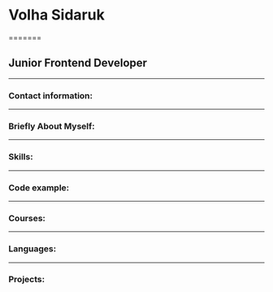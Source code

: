 # Volha Sidaruk
=======
## Junior Frontend Developer
-------

### Contact information:
********
### Briefly About Myself:
********
### Skills:
******
### Code example:
******
### Courses:
******
### Languages:
*****
### Projects: